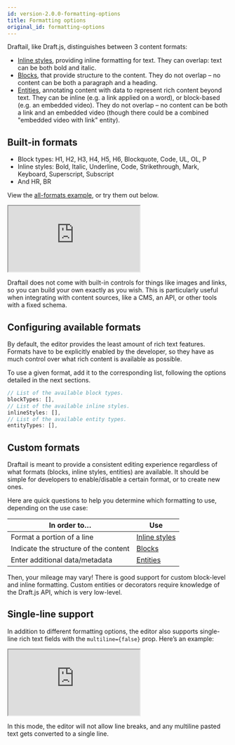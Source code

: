 ```yaml
---
id: version-2.0.0-formatting-options
title: Formatting options
original_id: formatting-options
---
```


Draftail, like Draft.js, distinguishes between 3 content formats:

- [Inline styles](InlineStyles.md), providing inline formatting for text. They can overlap: text can be both bold and italic.
- [Blocks](Blocks.md), that provide structure to the content. They do not overlap – no content can be both a paragraph and a heading.
- [Entities](Entities.md), annotating content with data to represent rich content beyond text. They can be inline (e.g. a link applied on a word), or block-based (e.g. an embedded video). They do not overlap – no content can be both a link and an embedded video (though there could be a combined "embedded video with link" entity).

## Built-in formats

- Block types: H1, H2, H3, H4, H5, H6, Blockquote, Code, UL, OL, P
- Inline styles: Bold, Italic, Underline, Code, Strikethrough, Mark, Keyboard, Superscript, Subscript
- And HR, BR

View the [all-formats example](/examples#all), or try them out below.

<iframe src="https://demo.draftail.org/storybook/iframe.html?id=docs--built-in-formats" class="iframe iframe--docs-250"></iframe>

Draftail does not come with built-in controls for things like images and links, so you can build your own exactly as you wish. This is particularly useful when integrating with content sources, like a CMS, an API, or other tools with a fixed schema.

## Configuring available formats

By default, the editor provides the least amount of rich text features. Formats have to be explicitly enabled by the developer, so they have as much control over what rich content is available as possible.

To use a given format, add it to the corresponding list, following the options detailed in the next sections.

```jsx
// List of the available block types.
blockTypes: [],
// List of the available inline styles.
inlineStyles: [],
// List of the available entity types.
entityTypes: [],
```

## Custom formats

Draftail is meant to provide a consistent editing experience regardless of what formats (blocks, inline styles, entities) are available. It should be simple for developers to enable/disable a certain format, or to create new ones.

Here are quick questions to help you determine which formatting to use, depending on the use case:

| In order to…                          | Use                              |
| ------------------------------------- | -------------------------------- |
| Format a portion of a line            | [Inline styles](InlineStyles.md) |
| Indicate the structure of the content | [Blocks](Blocks.md)              |
| Enter additional data/metadata        | [Entities](Entities.md)          |

Then, your mileage may vary! There is good support for custom block-level and inline formatting. Custom entities or decorators require knowledge of the Draft.js API, which is very low-level.

## Single-line support

In addition to different formatting options, the editor also supports single-line rich text fields with the `multiline={false}` prop. Here’s an example:

<iframe src="https://demo.draftail.org/storybook/iframe.html?id=docs--single-line" class="iframe iframe--docs-250"></iframe>

In this mode, the editor will not allow line breaks, and any multiline pasted text gets converted to a single line.
